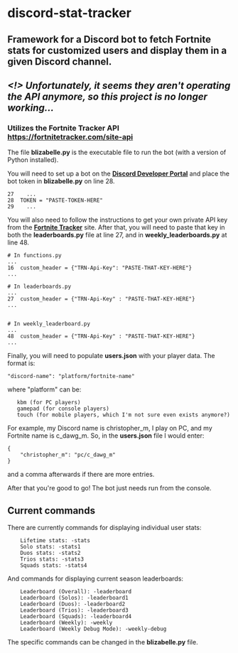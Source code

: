 # discord-stat-tracker
## Framework for a Discord bot to fetch Fortnite stats for customized users and display them in a given Discord channel.
## *<!> Unfortunately, it seems they aren't operating the API anymore, so this project is no longer working...*
### Utilizes the Fortnite Tracker API https://fortnitetracker.com/site-api


The file **blizabelle.py** is the executable file to run the bot (with a version of Python installed).

You will need to set up a bot on the **[Discord Developer Portal](https://discord.com/developers/docs/intro)**
and place the bot token in **blizabelle.py** on line 28.
```
27    ...
28  TOKEN = "PASTE-TOKEN-HERE"
29    ...
```

You will also need to follow the instructions to get your own private API key from the **[Fortnite Tracker](https://fortnitetracker.com/site-api)** site. 
After that, you will need to paste that key in both the **leaderboards.py** file at line 27, and in **weekly_leaderboards.py** at line 48. 
```
# In functions.py
...
16  custom_header = {"TRN-Api-Key": "PASTE-THAT-KEY-HERE"}
...

# In leaderboards.py
...
27  custom_header = {"TRN-Api-Key" : "PASTE-THAT-KEY-HERE"}
...


# In weekly_leaderboard.py
...
48  custom_header = {"TRN-Api-Key" : "PASTE-THAT-KEY-HERE"}
...
```

Finally, you will need to populate **users.json** with your player data. The format is:
```
"discord-name": "platform/fortnite-name"
```
where "platform" can be:
 ```
    kbm (for PC players)
    gamepad (for console players)
    touch (for mobile players, which I'm not sure even exists anymore?)
 ```

For example, my Discord name is christopher_m, I play on PC, and my Fortnite name is c_dawg_m.
So, in the **users.json** file I would enter: 
```
{
    "christopher_m": "pc/c_dawg_m"
}
```
and a comma afterwards if there are more entries. 

After that you're good to go! The bot just needs run from the console.

## Current commands
There are currently commands for displaying individual user stats:
```
    Lifetime stats: -stats 
    Solo stats: -stats1 
    Duos stats: -stats2 
    Trios stats: -stats3 
    Squads stats: -stats4
```
And commands for displaying current season leaderboards:
```
    Leaderboard (Overall): -leaderboard 
    Leaderboard (Solos): -leaderboard1 
    Leaderboard (Duos): -leaderboard2 
    Leaderboard (Trios): -leaderboard3 
    Leaderboard (Squads): -leaderboard4 
    Leaderboard (Weekly): -weekly 
    Leaderboard (Weekly Debug Mode): -weekly-debug
```
The specific commands can be changed in the **blizabelle.py** file.
